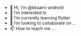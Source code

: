 - 👋 Hi, I’m @kksaini-android
- 👀 I’m interested in 
- 🌱 I’m currently learning flutter
- 💞️ I’m looking to collaborate on ...
- 📫 How to reach me ...

<!---
kksaini-android/kksaini-android is a ✨ special ✨ repository because its `README.md` (this file) appears on your GitHub profile.
You can click the Preview link to take a look at your changes.
--->
